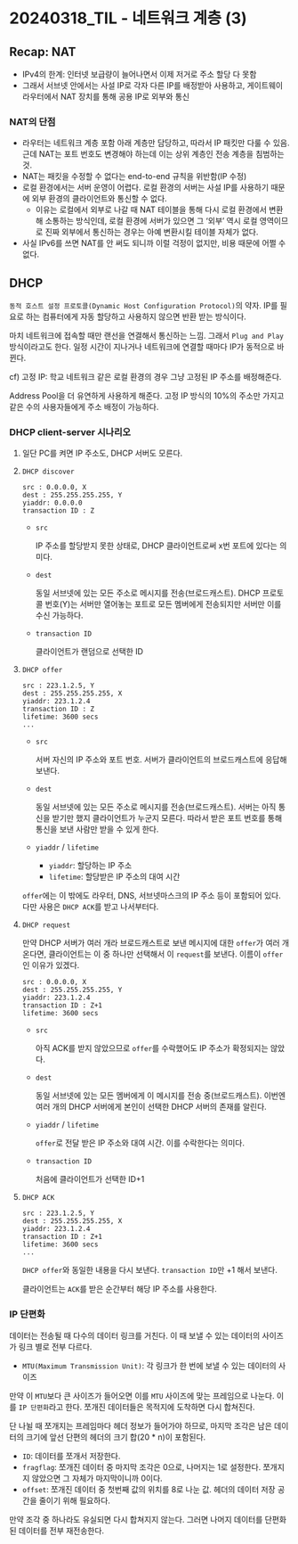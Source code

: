 # 20240318_TIL - 네트워크 계층 (3)

## Recap: NAT

- IPv4의 한계: 인터넷 보급량이 늘어나면서 이제 저거로 주소 할당 다 못함
- 그래서 서브넷 안에서는 사설 IP로 각자 다른 IP를 배정받아 사용하고, 게이트웨이 라우터에서 NAT 장치를 통해 공용 IP로 외부와 통신

### NAT의 단점

- 라우터는 네트워크 계층 포함 아래 계층만 담당하고, 따라서 IP 패킷만 다룰 수 있음. 근데 NAT는 포트 번호도 변경해야 하는데 이는 상위 계층인 전송 계층을 침범하는 것.
- NAT는 패킷을 수정할 수 없다는 end-to-end 규칙을 위반함(IP 수정)
- 로컬 환경에서는 서버 운영이 어렵다. 로컬 환경의 서버는 사설 IP를 사용하기 때문에 외부 환경의 클라이언트와 통신할 수 없다.
    - 이유는 로컬에서 외부로 나갈 때 NAT 테이블을 통해 다시 로컬 환경에서 변환해 소통하는 방식인데, 로컬 환경에 서버가 있으면 그 ‘외부’ 역시 로컬 영역이므로 진짜 외부에서 통신하는 경우는 아예 변환시킬 테이블 자체가 없다.
- 사실 IPv6를 쓰면 NAT를 안 써도 되니까 이럴 걱정이 없지만, 비용 때문에 어쩔 수 없다.

## DHCP

`동적 호스트 설정 프로토콜(Dynamic Host Configuration Protocol)`의 약자. IP를 필요로 하는 컴퓨터에게 자동 할당하고 사용하지 않으면 반환 받는 방식이다. 

마치 네트워크에 접속할 때만 랜선을 연결해서 통신하는 느낌. 그래서 `Plug and Play` 방식이라고도 한다. 일정 시간이 지나거나 네트워크에 연결할 때마다 IP가 동적으로 바뀐다.

cf) 고정 IP: 학교 네트워크 같은 로컬 환경의 경우 그냥 고정된 IP 주소를 배정해준다. 

Address Pool을 더 유연하게 사용하게 해준다. 고정 IP 방식의 10%의 주소만 가지고 같은 수의 사용자들에게 주소 배정이 가능하다.

### DHCP client-server 시나리오

1. 일단 PC를 켜면 IP 주소도, DHCP 서버도 모른다.
2. `DHCP discover`
    
    ```
    src : 0.0.0.0, X
    dest : 255.255.255.255, Y
    yiaddr: 0.0.0.0
    transaction ID : Z
    ```
    
    - `src`
        
        IP 주소를 할당받지 못한 상태로, DHCP 클라이언트로써 x번 포트에 있다는 의미다.
        
    - `dest`
        
        동일 서브넷에 있는 모든 주소로 메시지를 전송(브로드캐스트). DHCP 프로토콜 번호(Y)는 서버만 열어놓는 포트로 모든 멤버에게 전송되지만 서버만 이를 수신 가능하다.
        
    - `transaction ID`
        
        클라이언트가 랜덤으로 선택한 ID
        
3. `DHCP offer`
    
    ```
    src : 223.1.2.5, Y
    dest : 255.255.255.255, X
    yiaddr: 223.1.2.4
    transaction ID : Z
    lifetime: 3600 secs
    ...
    ```
    
    - `src`
        
        서버 자신의 IP 주소와 포트 번호. 서버가 클라이언트의 브로드캐스트에 응답해 보낸다. 
        
    - `dest`
        
        동일 서브넷에 있는 모든 주소로 메시지를 전송(브로드캐스트). 서버는 아직 통신을 받기만 했지 클라이언트가 누군지 모른다. 따라서 받은 포트 번호를 통해 통신을 보낸 사람만 받을 수 있게 한다.
        
    - `yiaddr` / `lifetime`
        - `yiaddr`: 할당하는 IP 주소
        - `lifetime`: 할당받은 IP 주소의 대여 시간
    
    `offer`에는 이 밖에도 라우터, DNS, 서브넷마스크의 IP 주소 등이 포함되어 있다. 다만 사용은 `DHCP ACK`를 받고 나서부터다.
    
4. `DHCP request` 
    
    만약 DHCP 서버가 여러 개라 브로드캐스트로 보낸 메시지에 대한 `offer`가 여러 개 온다면, 클라이언트는 이 중 하나만 선택해서 이 `request`를 보낸다. 이름이 `offer`인 이유가 있겠다.
    
    ```
    src : 0.0.0.0, X
    dest : 255.255.255.255, Y
    yiaddr: 223.1.2.4
    transaction ID : Z+1
    lifetime: 3600 secs
    ```
    
    - `src`
        
        아직 ACK를 받지 않았으므로 `offer`를 수락했어도 IP 주소가 확정되지는 않았다. 
        
    - `dest`
        
        동일 서브넷에 있는 모든 멤버에게 이 메시지를 전송 중(브로드캐스트). 이번엔 여러 개의 DHCP 서버에게 본인이 선택한 DHCP 서버의 존재를 알린다.
        
    - `yiaddr` / `lifetime`
        
        `offer`로 전달 받은 IP 주소와 대여 시간. 이를 수락한다는 의미다.
        
    - `transaction ID`
        
        처음에 클라이언트가 선택한 ID+1
        
5. `DHCP ACK`
    
    ```
    src : 223.1.2.5, Y
    dest : 255.255.255.255, X
    yiaddr: 223.1.2.4
    transaction ID : Z+1
    lifetime: 3600 secs
    ...
    ```
    
    `DHCP offer`와 동일한 내용을 다시 보낸다. `transaction ID`만 +1 해서 보낸다.
    
    클라이언트는 `ACK`를 받은 순간부터 해당 IP 주소를 사용한다.
    

### IP 단편화

데이터는 전송될 때 다수의 데이터 링크를 거친다. 이 때 보낼 수 있는 데이터의 사이즈가 링크 별로 전부 다르다. 

- `MTU(Maximum Transmission Unit)`: 각 링크가 한 번에 보낼 수 있는 데이터의 사이즈

만약 이 `MTU`보다 큰 사이즈가 들어오면 이를 `MTU` 사이즈에 맞는 프레임으로 나눈다. 이를 `IP 단편화`라고 한다. 쪼개진 데이터들은 목적지에 도착하면 다시 합쳐진다.

단 나뉠 때 쪼개지는 프레임마다 헤더 정보가 들어가야 하므로, 마지막 조각은 남은 데이터의 크기에 앞선 단편의 헤더의 크기 합(20 * n)이 포함된다.

- `ID`: 데이터를 쪼개서 저장한다.
- `fragflag`: 쪼개진 데이터 중 마지막 조각은 0으로, 나머지는 1로 설정한다. 쪼개지지 않았으면 그 자체가 마지막이니까 0이다.
- `offset`: 쪼개진 데이터 중 첫번째 값의 위치를 8로 나눈 값. 헤더의 데이터 저장 공간을 줄이기 위해 필요하다.

만약 조각 중 하나라도 유실되면 다시 합쳐지지 않는다. 그러면 나머지 데이터를 단편화된 데이터를 전부 재전송한다.